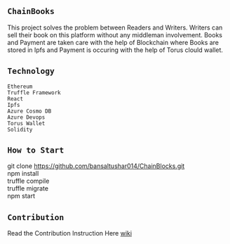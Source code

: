 

## `ChainBooks`

This project solves the problem between Readers and Writers. Writers can sell their book on this platform without any middleman involvement. Books and Payment are taken care with the help of Blockchain where Books are stored in Ipfs and Payment is occuring with the help of Torus clould wallet.

## `Technology`

    Ethereum 
    Truffle Framework 
    React 
    Ipfs 
    Azure Cosmo DB 
    Azure Devops 
    Torus Wallet 
    Solidity 


## `How to Start`

git clone https://github.com/bansaltushar014/ChainBlocks.git <br>
npm install <br>
truffle compile <br>
truffle migrate <br>
npm start <br>

## `Contribution`

Read the Contribution Instruction Here
[wiki](https://github.com/bansaltushar014/ChainBooks/wiki/Home/_edit)


